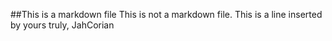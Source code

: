 ##This is a markdown file
This is not a markdown file.
This is a line inserted by yours truly, JahCorian
